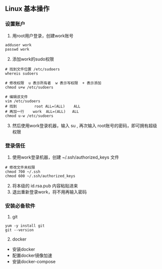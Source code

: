 ## Linux 基本操作

### 设置账户
1. 用root用户登录，创建work账号
```
adduser work
passwd work
```
2. 添加work的sudo权限
```
# 找到文件位置 /etc/sudoers
whereis sudoers 

# 修改权限  u 表示所有者  w 表示写权限  + 表示添加
chmod u+w /etc/sudoers

# 编辑该文件
vim /etc/sudoers 
# 找到        root ALL=(ALL)    ALL  
# 再加一行    work  ALL=(ALL)   ALL
chmod u-w /etc/sudoers
```

3. 然后使用work登录机器，输入 su , 再次输入 root账号的密码，即可拥有超级权限

### 登录信任
1. 使用work登录机器，创建 ~/.ssh/authorized_keys 文件
```
# 修改文件夹权限
chmod 700 ~/.ssh
chmod 600 ~/.ssh/authorized_keys
```
2. 将本级的 id.rsa.pub 内容粘贴进来
3. 退出重新登录work，将不用再输入密码

### 安装必备软件
1. git 
```
yum -y install git 
git --version 
```

2. docker
- 安装docker 
- 配置docker镜像加速
- 安装docker-compose

###

